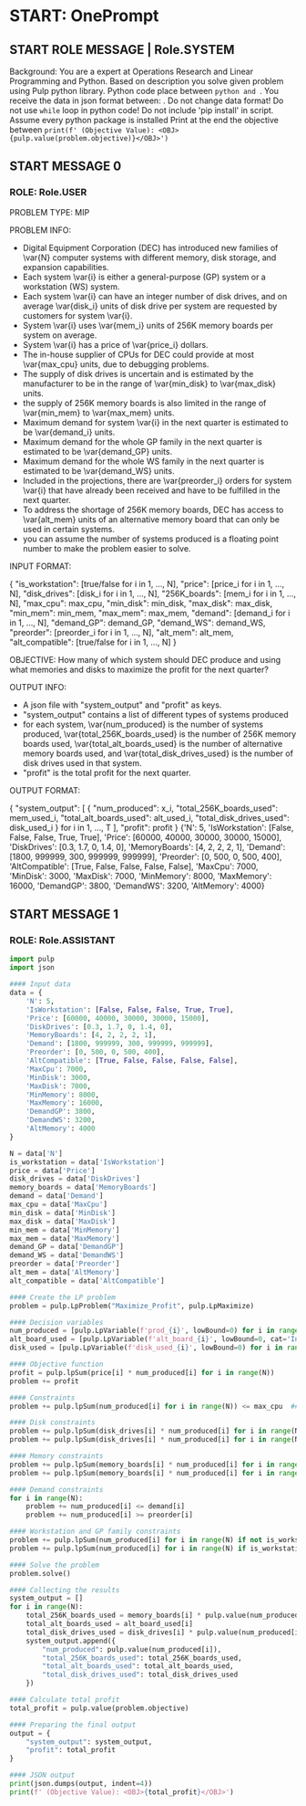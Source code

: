 # START: OnePrompt 
## START ROLE MESSAGE | Role.SYSTEM 
Background: You are a expert at Operations Research and Linear Programming and Python. Based on description you solve given problem using Pulp python library. Python code place between ```python and ```. You receive the data in json format between: <DATA></DATA>. Do not change data format! Do not use `while` loop in python code! Do not include 'pip install' in script. Assume every python package is installed Print at the end the objective between <OBJ></OBJ> `print(f' (Objective Value): <OBJ>{pulp.value(problem.objective)}</OBJ>')`  
## START MESSAGE 0 
### ROLE: Role.USER
<DESCRIPTION>
PROBLEM TYPE: MIP

PROBLEM INFO:

- Digital Equipment Corporation (DEC) has introduced new families of \var{N} computer systems with different memory, disk storage, and expansion capabilities.
- Each system \var{i} is either a general-purpose (GP) system or a workstation (WS) system.
- Each system \var{i} can have an integer number of disk drives, and on average \var{disk_i} units of disk drive per system are requested by customers for system \var{i}.
- System \var{i} uses \var{mem_i} units of 256K memory boards per system on average.
- System \var{i} has a price of \var{price_i} dollars.
- The in-house supplier of CPUs for DEC could provide at most \var{max_cpu} units, due to debugging problems.
- The supply of disk drives is uncertain and is estimated by the manufacturer to be in the range of \var{min_disk} to \var{max_disk} units.
- the supply of 256K memory boards is also limited in the range of \var{min_mem} to \var{max_mem} units.
- Maximum demand for system \var{i} in the next quarter is estimated to be \var{demand_i} units.
- Maximum demand for the whole GP family in the next quarter is estimated to be \var{demand_GP} units.
- Maximum demand for the whole WS family in the next quarter is estimated to be \var{demand_WS} units.
- Included in the projections, there are \var{preorder_i} orders for system \var{i} that have already been received and have to be fulfilled in the next quarter.
- To address the shortage of 256K memory boards, DEC has access to \var{alt_mem} units of an alternative memory board that can only be used in certain systems.
- you can assume the number of systems produced is a floating point number to make the problem easier to solve.

INPUT FORMAT:

{
    "is_workstation": [true/false for i in 1, ..., N],
    "price": [price_i for i in 1, ..., N],
    "disk_drives": [disk_i for i in 1, ..., N],
    "256K_boards": [mem_i for i in 1, ..., N],
    "max_cpu": max_cpu,
    "min_disk": min_disk,
    "max_disk": max_disk,
    "min_mem": min_mem,
    "max_mem": max_mem,
    "demand": [demand_i for i in 1, ..., N],
    "demand_GP": demand_GP,
    "demand_WS": demand_WS,
    "preorder": [preorder_i for i in 1, ..., N],
    "alt_mem": alt_mem,
    "alt_compatible": [true/false for i in 1, ..., N]
}



OBJECTIVE: How many of which system should DEC produce and using what memories and disks to maximize the profit for the next quarter?


OUTPUT INFO:
- A json file with "system_output" and "profit" as keys.
- "system_output" contains a list of different types of systems produced 
- for each system, \var{num_produced} is the number of systems produced, \var{total_256K_boards_used} is the number of 256K memory boards used, \var{total_alt_boards_used} is the number of alternative memory boards used, and \var{total_disk_drives_used} is the number of disk drives used in that system.
- "profit" is the total profit for the next quarter.

OUTPUT FORMAT:

{
    "system_output": [
        {
            "num_produced": x_i,
            "total_256K_boards_used": mem_used_i,
            "total_alt_boards_used": alt_used_i,
            "total_disk_drives_used": disk_used_i
        }
        for i in 1, ..., T
    ],
    "profit": profit
}
</DESCRIPTION>
<DATA>
{'N': 5, 'IsWorkstation': [False, False, False, True, True], 'Price': [60000, 40000, 30000, 30000, 15000], 'DiskDrives': [0.3, 1.7, 0, 1.4, 0], 'MemoryBoards': [4, 2, 2, 2, 1], 'Demand': [1800, 999999, 300, 999999, 999999], 'Preorder': [0, 500, 0, 500, 400], 'AltCompatible': [True, False, False, False, False], 'MaxCpu': 7000, 'MinDisk': 3000, 'MaxDisk': 7000, 'MinMemory': 8000, 'MaxMemory': 16000, 'DemandGP': 3800, 'DemandWS': 3200, 'AltMemory': 4000}</DATA>


## START MESSAGE 1 
### ROLE: Role.ASSISTANT
```python
import pulp
import json

#### Input data
data = {
    'N': 5,
    'IsWorkstation': [False, False, False, True, True],
    'Price': [60000, 40000, 30000, 30000, 15000],
    'DiskDrives': [0.3, 1.7, 0, 1.4, 0],
    'MemoryBoards': [4, 2, 2, 2, 1],
    'Demand': [1800, 999999, 300, 999999, 999999],
    'Preorder': [0, 500, 0, 500, 400],
    'AltCompatible': [True, False, False, False, False],
    'MaxCpu': 7000,
    'MinDisk': 3000,
    'MaxDisk': 7000,
    'MinMemory': 8000,
    'MaxMemory': 16000,
    'DemandGP': 3800,
    'DemandWS': 3200,
    'AltMemory': 4000
}

N = data['N']
is_workstation = data['IsWorkstation']
price = data['Price']
disk_drives = data['DiskDrives']
memory_boards = data['MemoryBoards']
demand = data['Demand']
max_cpu = data['MaxCpu']
min_disk = data['MinDisk']
max_disk = data['MaxDisk']
min_mem = data['MinMemory']
max_mem = data['MaxMemory']
demand_GP = data['DemandGP']
demand_WS = data['DemandWS']
preorder = data['Preorder']
alt_mem = data['AltMemory']
alt_compatible = data['AltCompatible']

#### Create the LP problem
problem = pulp.LpProblem("Maximize_Profit", pulp.LpMaximize)

#### Decision variables
num_produced = [pulp.LpVariable(f'prod_{i}', lowBound=0) for i in range(N)]
alt_board_used = [pulp.LpVariable(f'alt_board_{i}', lowBound=0, cat='Integer') for i in range(N)]
disk_used = [pulp.LpVariable(f'disk_used_{i}', lowBound=0) for i in range(N)]

#### Objective function
profit = pulp.lpSum(price[i] * num_produced[i] for i in range(N))
problem += profit

#### Constraints
problem += pulp.lpSum(num_produced[i] for i in range(N)) <= max_cpu  #### CPU constraint

#### Disk constraints
problem += pulp.lpSum(disk_drives[i] * num_produced[i] for i in range(N)) >= min_disk
problem += pulp.lpSum(disk_drives[i] * num_produced[i] for i in range(N)) <= max_disk

#### Memory constraints
problem += pulp.lpSum(memory_boards[i] * num_produced[i] for i in range(N)) >= min_mem
problem += pulp.lpSum(memory_boards[i] * num_produced[i] for i in range(N)) <= max_mem

#### Demand constraints
for i in range(N):
    problem += num_produced[i] <= demand[i]
    problem += num_produced[i] >= preorder[i]

#### Workstation and GP family constraints
problem += pulp.lpSum(num_produced[i] for i in range(N) if not is_workstation[i]) <= demand_GP
problem += pulp.lpSum(num_produced[i] for i in range(N) if is_workstation[i]) <= demand_WS

#### Solve the problem
problem.solve()

#### Collecting the results
system_output = []
for i in range(N):
    total_256K_boards_used = memory_boards[i] * pulp.value(num_produced[i])
    total_alt_boards_used = alt_board_used[i]
    total_disk_drives_used = disk_drives[i] * pulp.value(num_produced[i])
    system_output.append({
        "num_produced": pulp.value(num_produced[i]),
        "total_256K_boards_used": total_256K_boards_used,
        "total_alt_boards_used": total_alt_boards_used,
        "total_disk_drives_used": total_disk_drives_used
    })

#### Calculate total profit
total_profit = pulp.value(problem.objective)

#### Preparing the final output
output = {
    "system_output": system_output,
    "profit": total_profit
}

#### JSON output
print(json.dumps(output, indent=4))
print(f' (Objective Value): <OBJ>{total_profit}</OBJ>')
```

